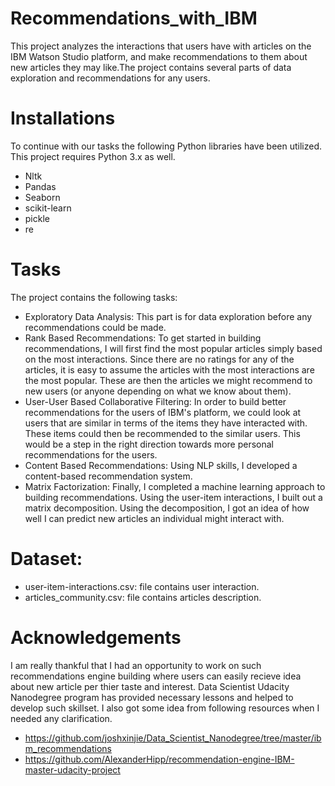 # Recommendations_with_IBM
This project analyzes the interactions that users have with articles on the IBM Watson Studio platform, and make recommendations to them about new articles they may like.The project contains several parts of data exploration and recommendations for any users.

# Installations
To continue with our tasks the following Python libraries have been utilized.
This project requires Python 3.x as well.

* Nltk
* Pandas
* Seaborn
* scikit-learn
* pickle
* re

# Tasks
The project contains the following tasks:

* Exploratory Data Analysis: This part is for data exploration before any recommendations could be made.
* Rank Based Recommendations: To get started in building recommendations, I will first find the most popular articles simply based on the most interactions. Since there are no ratings for any of the articles, it is easy to assume the articles with the most interactions are the most popular. These are then the articles we might recommend to new users (or anyone depending on what we know about them).
* User-User Based Collaborative Filtering: In order to build better recommendations for the users of IBM's platform, we could look at users that are similar in terms of the items they have interacted with. These items could then be recommended to the similar users. This would be a step in the right direction towards more personal recommendations for the users. 
* Content Based Recommendations: Using NLP skills, I developed a content-based recommendation system.
* Matrix Factorization: Finally, I completed a machine learning approach to building recommendations. Using the user-item interactions, I built out a matrix decomposition. Using the decomposition, I got an idea of how well I can predict new articles an individual might interact with.


# Dataset:
* user-item-interactions.csv: file contains user interaction.
* articles_community.csv: file contains articles description.

# Acknowledgements
I am really thankful that I had an opportunity to work on such recommendations engine building where users can easily recieve idea about new article per thier taste and interest. Data Scientist Udacity Nanodegree program has provided necessary lessons and helped to develop such skillset. I also got some idea from following resources when I needed any clarification.

 * https://github.com/joshxinjie/Data_Scientist_Nanodegree/tree/master/ibm_recommendations
 * https://github.com/AlexanderHipp/recommendation-engine-IBM-master-udacity-project



